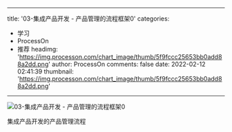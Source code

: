 
---
title: '03-集成产品开发 - 产品管理的流程框架0'
categories: 
 - 学习
 - ProcessOn
 - 推荐
headimg: 'https://img.processon.com/chart_image/thumb/5f9fccc25653bb0add88a2dd.png'
author: ProcessOn
comments: false
date: 2022-02-12 02:41:39
thumbnail: 'https://img.processon.com/chart_image/thumb/5f9fccc25653bb0add88a2dd.png'
---

<div>   
<img class="thumb" alt="03-集成产品开发 - 产品管理的流程框架0" src="https://img.processon.com/chart_image/thumb/5f9fccc25653bb0add88a2dd.png" referrerpolicy="no-referrer">
<p>集成产品开发的产品管理流程</p>  
</div>
            